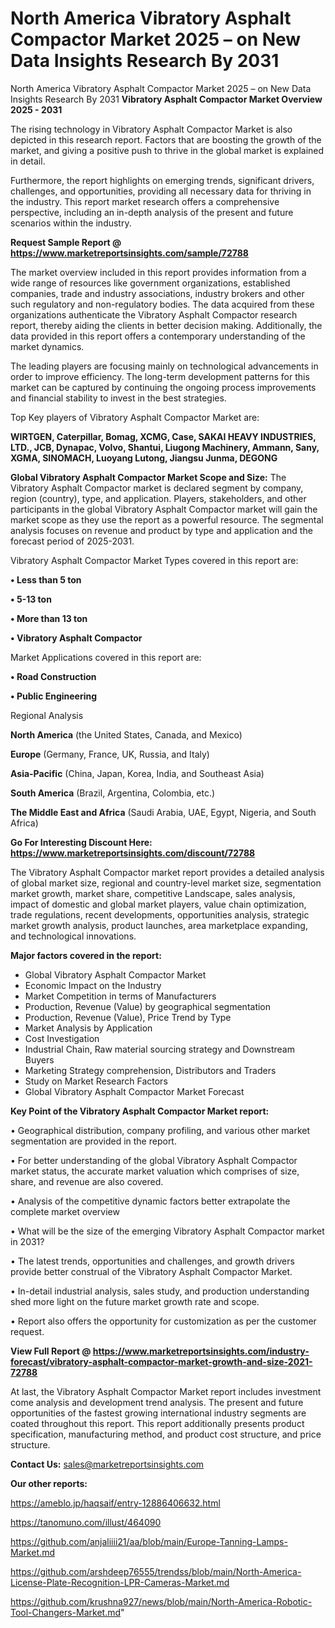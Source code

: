 # North America Vibratory Asphalt Compactor Market 2025 – on New Data Insights Research By 2031
 North America Vibratory Asphalt Compactor Market 2025 – on New Data Insights Research By 2031
<Strong> Vibratory Asphalt Compactor Market Overview 2025 - 2031</strong>

The rising technology in Vibratory Asphalt Compactor Market is also depicted in this research report. Factors that are boosting the growth of the market, and giving a positive push to thrive in the global market is explained in detail.

Furthermore, the report highlights on emerging trends, significant drivers, challenges, and opportunities, providing all necessary data for thriving in the industry. This report market research offers a comprehensive perspective, including an in-depth analysis of the present and future scenarios within the industry.

<strong>Request Sample Report @ <a href=https://www.marketreportsinsights.com/sample/72788>https://www.marketreportsinsights.com/sample/72788</a></strong>

The market overview included in this report provides information from a wide range of resources like government organizations, established companies, trade and industry associations, industry brokers and other such regulatory and non-regulatory bodies. The data acquired from these organizations authenticate the Vibratory Asphalt Compactor research report, thereby aiding the clients in better decision making. Additionally, the data provided in this report offers a contemporary understanding of the market dynamics.

The leading players are focusing mainly on technological advancements in order to improve efficiency. The long-term development patterns for this market can be captured by continuing the ongoing process improvements and financial stability to invest in the best strategies.

Top Key players of Vibratory Asphalt Compactor Market are:

<strong>WIRTGEN, Caterpillar, Bomag, XCMG, Case, SAKAI HEAVY INDUSTRIES, LTD., JCB, Dynapac, Volvo, Shantui, Liugong Machinery, Ammann, Sany, XGMA, SINOMACH, Luoyang Lutong, Jiangsu Junma, DEGONG</strong>

<strong><b>Global Vibratory Asphalt Compactor Market Scope and Size:</b></strong>
The Vibratory Asphalt Compactor market is declared segment by company, region (country), type, and application. Players, stakeholders, and other participants in the global Vibratory Asphalt Compactor market will gain the market scope as they use the report as a powerful resource. The segmental analysis focuses on revenue and product by type and application and the forecast period of 2025-2031.

Vibratory Asphalt Compactor Market Types covered in this report are:

<strong>• Less than 5 ton

• 5-13 ton

• More than 13 ton

• Vibratory Asphalt Compactor</strong>

Market Applications covered in this report are:

<strong>• Road Construction

• Public Engineering</strong> 

Regional Analysis

<strong>North America</strong> (the United States, Canada, and Mexico)

<strong>Europe</strong> (Germany, France, UK, Russia, and Italy)

<strong>Asia-Pacific</strong> (China, Japan, Korea, India, and Southeast Asia)

<strong>South America</strong> (Brazil, Argentina, Colombia, etc.)

<strong>The Middle East and Africa</strong> (Saudi Arabia, UAE, Egypt, Nigeria, and South Africa)

<strong>Go For Interesting Discount Here: <a href=https://www.marketreportsinsights.com/discount/72788>https://www.marketreportsinsights.com/discount/72788</a></strong>

The Vibratory Asphalt Compactor market report provides a detailed analysis of global market size, regional and country-level market size, segmentation market growth, market share, competitive Landscape, sales analysis, impact of domestic and global market players, value chain optimization, trade regulations, recent developments, opportunities analysis, strategic market growth analysis, product launches, area marketplace expanding, and technological innovations.

<strong><b>Major factors covered in the report:</b></strong>
<ul>
  <li>Global Vibratory Asphalt Compactor Market </li>
  <li>Economic Impact on the Industry</li>
  <li>Market Competition in terms of Manufacturers</li>
  <li>Production, Revenue (Value) by geographical segmentation</li>
  <li>Production, Revenue (Value), Price Trend by Type</li>
  <li>Market Analysis by Application</li>
  <li>Cost Investigation</li>
  <li>Industrial Chain, Raw material sourcing strategy and Downstream Buyers</li>
  <li>Marketing Strategy comprehension, Distributors and Traders</li>
  <li>Study on Market Research Factors</li>
  <li>Global Vibratory Asphalt Compactor Market Forecast</li>
</ul>

<strong><b>Key Point of the Vibratory Asphalt Compactor Market report:</b></strong>

• Geographical distribution, company profiling, and various other market segmentation are provided in the report.

• For better understanding of the global Vibratory Asphalt Compactor market status, the accurate market valuation which comprises of size, share, and revenue are also covered.

• Analysis of the competitive dynamic factors better extrapolate the complete market overview

• What will be the size of the emerging Vibratory Asphalt Compactor market in 2031?

• The latest trends, opportunities and challenges, and growth drivers provide better construal of the Vibratory Asphalt Compactor Market.

• In-detail industrial analysis, sales study, and production understanding shed more light on the future market growth rate and scope.

• Report also offers the opportunity for customization as per the customer request.

<strong><b>View Full Report @ <a href=https://www.marketreportsinsights.com/industry-forecast/vibratory-asphalt-compactor-market-growth-and-size-2021-72788>https://www.marketreportsinsights.com/industry-forecast/vibratory-asphalt-compactor-market-growth-and-size-2021-72788</a></b></strong>


At last, the Vibratory Asphalt Compactor Market report includes investment come analysis and development trend analysis. The present and future opportunities of the fastest growing international industry segments are coated throughout this report. This report additionally presents product specification, manufacturing method, and product cost structure, and price structure.

<strong>Contact Us:</strong>
sales@marketreportsinsights.com

<strong>Our other reports:</strong>

<a href=https://ameblo.jp/haqsaif/entry-12886406632.html>https://ameblo.jp/haqsaif/entry-12886406632.html</a>

<a href=https://tanomuno.com/illust/464090>https://tanomuno.com/illust/464090</a>

<a href=https://github.com/anjaliiii21/aa/blob/main/Europe-Tanning-Lamps-Market.md>https://github.com/anjaliiii21/aa/blob/main/Europe-Tanning-Lamps-Market.md</a>

<a href=https://github.com/arshdeep76555/trendss/blob/main/North-America-License-Plate-Recognition-LPR-Cameras-Market.md>https://github.com/arshdeep76555/trendss/blob/main/North-America-License-Plate-Recognition-LPR-Cameras-Market.md</a>

<a href=https://github.com/krushna927/news/blob/main/North-America-Robotic-Tool-Changers-Market.md>https://github.com/krushna927/news/blob/main/North-America-Robotic-Tool-Changers-Market.md</a>"
